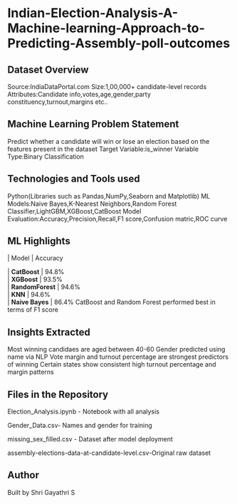 # Indian-Election-Analysis-A-Machine-learning-Approach-to-Predicting-Assembly-poll-outcomes
## Dataset Overview 
Source:IndiaDataPortal.com
Size:1,00,000+ candidate-level records
Attributes:Candidate info,votes,age,gender,party constituency,turnout,margins etc..
## Machine Learning Problem Statement 
Predict whether a candidate will win or lose an election based on the features present in the dataset
Target Variable:is_winner
Variable Type:Binary Classification
## Technologies and Tools used 
Python(Libraries such as Pandas,NumPy,Seaborn and Matplotlib)
ML Models:Naive Bayes,K-Nearest Neighbors,Random Forest Classifier,LightGBM,XGBoost,CatBoost
Model Evaluation:Accuracy,Precision,Recall,F1 score,Confusion matric,ROC curve
## ML Highlights 
| Model            | Accuracy 

| **CatBoost**     | 94.8%    
| **XGBoost**      | 93.5%    
| **RandomForest** | 94.6%    
| **KNN**          | 94.6%   
| **Naive Bayes**  | 86.4%
CatBoost and Random Forest performed best in terms of F1 score 
## Insights  Extracted 
Most winning candidaes are aged between 40-60
Gender predicted using name via NLP 
Vote margin and turnout percentage are  strongest predictors of winning
Certain states show consistent high turnout percentage and margin patterns
## Files in the Repository 
Election_Analysis.ipynb - Notebook with all analysis 

Gender_Data.csv- Names and gender for training

missing_sex_filled.csv - Dataset after model deployment

assembly-elections-data-at-candidate-level.csv-Original raw dataset
## Author 
Built by Shri Gayathri S
